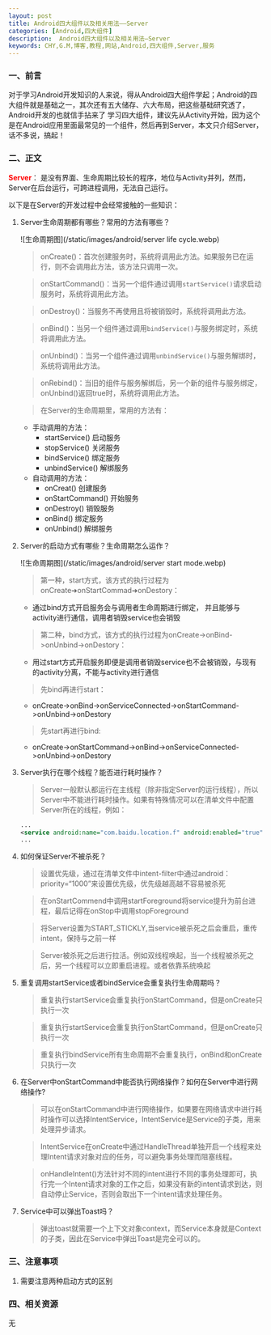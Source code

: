 ```yaml
---
layout: post
title: Android四大组件以及相关用法——Server
categories: [Android,四大组件]
description:  Android四大组件以及相关用法—Server
keywords: CHY,G.M,博客,教程,网站,Android,四大组件,Server,服务
---
```


### 一、前言
对于学习Android开发知识的人来说，得从Android四大组件学起；Android的四大组件就是基础之一，其次还有五大储存、六大布局，把这些基础研究透了，Android开发的也就信手拈来了
学习四大组件，建议先从Activity开始，因为这个是在Android应用里面最常见的一个组件，然后再到Server，本文只介绍Server，话不多说，搞起！

### 二、正文
<span style="color:red;font-weight:bold">Server</span>： 是没有界面、生命周期比较长的程序，地位与Activity并列，然而，Server在后台运行，可跨进程调用，无法自己运行。

以下是在Server的开发过程中会经常接触的一些知识：

  1. Server生命周期都有哪些？常用的方法有哪些？

      ![生命周期图](/static/images/android/server life cycle.webp)

      > onCreate()：首次创建服务时，系统将调用此方法。如果服务已在运行，则不会调用此方法，该方法只调用一次。

      > onStartCommand()：当另一个组件通过调用`startService()`请求启动服务时，系统将调用此方法。

      > onDestroy()：当服务不再使用且将被销毁时，系统将调用此方法。

      > onBind()：当另一个组件通过调用`bindService()`与服务绑定时，系统将调用此方法。

      > onUnbind()：当另一个组件通过调用`unbindService()`与服务解绑时，系统将调用此方法。

      > onRebind()：当旧的组件与服务解绑后，另一个新的组件与服务绑定，onUnbind()返回true时，系统将调用此方法。

      > 在Server的生命周期里，常用的方法有：
        - 手动调用的方法： 
          * startService() 启动服务
          * stopService() 关闭服务
          * bindService() 绑定服务
          * unbindService() 解绑服务
        - 自动调用的方法：
          * onCreat() 创建服务
          * onStartCommand() 开始服务
          * onDestroy() 销毁服务
          * onBind() 绑定服务
          * onUnbind() 解绑服务

  1. Server的启动方式有哪些？生命周期怎么运作？

      ![生命周期图](/static/images/android/server start mode.webp)

      > 第一种，start方式，该方式的执行过程为onCreate➜onStartCommad➜onDestory：
        - 通过bind方式开启服务会与调用者生命周期进行绑定，	并且能够与activity进行通信，调用者销毁service也会销毁

      > 第二种，bind方式，该方式的执行过程为onCreate->onBind->onUnbind->onDestory：
        - 用过start方式开启服务即便是调用者销毁service也不会被销毁，与现有的activity分离，不能与activity进行通信

      > 先bind再进行start：
        - onCreate->onBind->onServiceConnected->onStartCommand->onUnbind->onDestory

      > 先start再进行bind:
        - onCreate->onStartCommand->onBind->onServiceConnected->onUnbind->onDestory

  1. Server执行在哪个线程？能否进行耗时操作？
      
      > Server一般默认都运行在主线程（除非指定Server的运行线程），所以Server中不能进行耗时操作。如果有特殊情况可以在清单文件中配置Server所在的线程，例如：
      
      ```xml
      ...
      <service android:name="com.baidu.location.f" android:enabled="true" android:process=":remote" ></service>
      ...
      ```

  1. 如何保证Server不被杀死？

      > 设置优先级，通过在清单文件中intent-filter中通过android：priority=“1000”来设置优先级，优先级越高越不容易被杀死

      > 在onStartCommend中调用startForeground将service提升为前台进程，最后记得在onStop中调用stopForeground

      > 将Server设置为START_STICKLY,当service被杀死之后会重启，重传intent，保持与之前一样
    
      > Server被杀死之后进行拉活。例如双线程唤起，当一个线程被杀死之后，另一个线程可以立即重启进程。或者依靠系统唤起

  1. 重复调用startService或者bindService会重复执行生命周期吗？
      
      > 重复执行startService会重复执行onStartCommand，但是onCreate只执行一次

      > 重复执行startService会重复执行onStartCommand，但是onCreate只执行一次 

      > 重复执行bindService所有生命周期不会重复执行，onBind和onCreate只执行一次

  1. 在Server中onStartCommand中能否执行网络操作？如何在Server中进行网络操作?

      > 可以在onStartCommand中进行网络操作，如果要在网络请求中进行耗时操作可以选择IntentService，IntentService是Service的子类，用来处理异步请求。

      > IntentService在onCreate中通过HandleThread单独开启一个线程来处理Intent请求对象对应的任务，可以避免事务处理而阻塞线程。

      > onHandleIntent()方法针对不同的intent进行不同的事务处理即可，执行完一个Intent请求对象的工作之后，如果没有新的intent请求到达，则自动停止Service，否则会取出下一个intent请求处理任务。

  1. Service中可以弹出Toast吗？

      > 弹出toast就需要一个上下文对象context，而Service本身就是Context的子类，因此在Service中弹出Toast是完全可以的。

### 三、注意事项
  1. 需要注意两种启动方式的区别
  
### 四、相关资源
无
